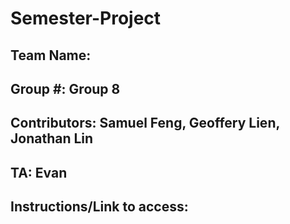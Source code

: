 # Semester-Project

## Team Name: <Insert Here>
## Group #: Group 8
## Contributors: Samuel Feng, Geoffery Lien, Jonathan Lin
## TA: Evan

## Instructions/Link to access: <insert here>
